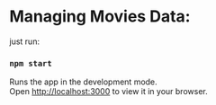 # Managing Movies Data:

just run:

### `npm start`

Runs the app in the development mode.\
Open [http://localhost:3000](http://localhost:3000) to view it in your browser.
